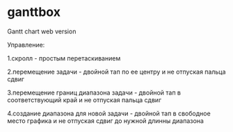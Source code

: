 # ganttbox
Gantt chart web version

Управление:

1.скролл - простым перетаскиванием

2.перемещение задачи - двойной тап по ее центру и не отпуская пальца сдвиг

3.перемещение границ диапазона задачи - двойной тап в соответствующий край и не отпуская пальца сдвиг

4.создание диапазона для новой задачи - двойной тап в свободное место графика и не отпуская сдвиг до нужной длинны диапазона
